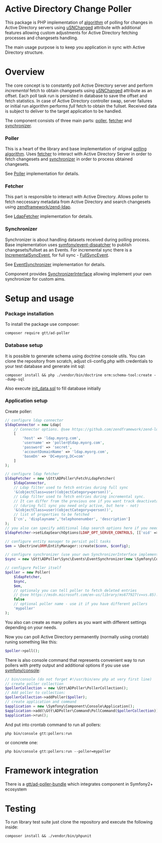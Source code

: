 Active Directory Change Poller
==============================

This package is PHP implementation of [algorithm](https://msdn.microsoft.com/en-us/library/ms677627.aspx) of polling for changes in Active Directory servers 
using [uSNChanged](https://msdn.microsoft.com/en-us/library/ms677627.aspx) attribute with additional 
features allowing custom adjustments for Active Directory fetching processes and changesets handling. 

The main usage purpose is to keep you application in sync with Active Directory structure. 

Overview
========
The core concept is to constantly poll Active Directory server and perform *incremental* fetch to obtain changesets using [uSNChanged](https://msdn.microsoft.com/en-us/library/ms677627.aspx) attribute as an offset.
Each poll task run is persisted in database to save the offset and fetch statistics.
In case of Active Directory controller swap, server failures or initial run algorithm performs *full* fetch to obtain the fullset.
Received data is subject to deliver to the target application to be handled. 
 
The component consists of three main parts: [poller](#poller), [fetcher](#fetcher) and [synchronizer](#synchronizer). 

### Poller
This is a heart of the library and base implementation of original [polling algorithm](https://msdn.microsoft.com/en-us/library/ms677627.aspx).
Uses [fetcher](#fetcher) to interact with Active Directory Server in order to fetch changesets and [synchronizer](#synchronizer)
in order to process obtained changesets.

See [Poller](https://github.com/GlobalTradingTechnologies/ad-poller/blob/master/src/Poller.php) implementation for details.

### Fetcher
This part is responsible to interact with Active Directory. Allows poller to fetch neccessary metadata from Active Directory 
and search changesets using [zendframework/zend-ldap](https://github.com/zendframework/zend-ldap). 

See [LdapFetcher](https://github.com/GlobalTradingTechnologies/ad-poller/blob/master/src/Fetch/LdapFetcher.php) implementation for details.

### Synchronizer
Synchronizer is about handling datasets received during polling process.
Base implementation uses [symfony/event-dispatcher](https://github.com/symfony/event-dispatcher) to publish changesets/fullset as an Events.
For incremental sync there is a [IncrementalSyncEvent](https://github.com/GlobalTradingTechnologies/ad-poller/blob/master/src/Sync/Events/Event/IncrementalSyncEvent.php), 
for full sync - [FullSyncEvent](https://github.com/GlobalTradingTechnologies/ad-poller/blob/master/src/Sync/Events/Event/FullSyncEvent.php).

See [EventSynchronizer](https://github.com/GlobalTradingTechnologies/ad-poller/blob/master/src/Sync/Events/EventSynchronizer.php) implementation for details.

Component provides [SynchronizerInterface](https://github.com/GlobalTradingTechnologies/ad-poller/blob/master/src/Sync/SynchronizerInterface.php) allowing implement your own
synchronizer for custom aims.   

Setup and usage
===============

### Package installation
To install the package use composer:

```
composer require gtt/ad-poller
```

### Database setup
It is possible to generate schema using doctrine console utils.
You can clone the repository from scratch, adjust cli-config.php with credentials to your test database and generate init sql:
```
composer install && php ./vendor/bin/doctrine orm:schema-tool:create --dump-sql
```
Also execute [init_data.sql](https://github.com/GlobalTradingTechnologies/ad-poller/blob/master/res/init_data.sql) to fill database initially

### Application setup
Create poller:
```php
// configure ldap connector
$ldapConnector = new Ldap(
    // Connector options. @see https://github.com/zendframework/zend-ldap for details
    [
        'host' => 'ldap.myorg.com',
        'username' => 'poller@ldap.myorg.com',
        'password' => 'secret',
        'accountDomainName' => 'ldap.myorg.com',
        'baseDn' => 'DC=myorg,DC=com'
    ] 
);

// configure ldap fetcher
$ldapFetcher = new \Gtt\ADPoller\Fetch\LdapFetcher(
    $ldapConnector,
    // Ldap filter used to fetch entries during full sync
    '&(objectClass=user)(objectCategory=person))',
    // Ldap filter used to fetch entries during incremental sync.
    // It can differ from the previous one if you want track deactivatation of entities
    // (during full sync you need only active, but here - not)
    '&(objectClass=user)(objectCategory=person))',
    // list of properties to be fetched
    ['cn', 'displayname','telephonenumber', 'description']
);
// you also can specify additional ldap search options here if you need, for example:
$ldapFetcher->setLdapSearchOptions(LDAP_OPT_SERVER_CONTROLS, [['oid' => '1.2.840.113556.1.4.529']]);

// configure entity manager to persist poll tasks
$em = \Doctrine\ORM\EntityManager::create($conn, $config);

// configure synchronizer (use your own SynchronizerInterface implementation if needed)
$sync = new \Gtt\ADPoller\Sync\Events\EventSynchronizer(new \Symfony\Component\EventDispatcher\EventDispatcher());

// configure Poller itself
$poller = new Poller(
    $ldapFetcher,
    $sync,
    $em,
    // optionaly you can tell poller to fetch deleted entries
    // @see https://msdn.microsoft.com/en-us/library/ms677927(v=vs.85).aspx for details 
    false
    // optional poller name - use it if you have different pollers
    'mypoller'
);
```

You also can create as many pollers as you want with different settings depending on your needs.

Now you can poll Active Directory permanently (normally using crontab) runing something like this:
```php
$poller->poll();
``` 

There is also console command that represents convenient way to run pollers with pretty output and additional options
if you use use [symfony/console](https://github.com/symfony/console):
```php
// bin/console (do not forget #!/usr/bin/env php at very first line)
// create poller collection
$pollerCollection = new \Gtt\ADPoller\PollerCollection();
// Add poller to collection:
$pollerCollection->addPoller($poller);
// create application and command
$application = new \Symfony\Component\Console\Application();
$application->add(\Gtt\ADPoller\Command\PollCommand($pollerCollection));
$application->run();

```
And put into crontab command to run all pollers:
```
php bin/console gtt:pollers:run
```
or concrete one:
```
php bin/console gtt:pollers:run --poller=mypoller
```

Framework integration
=====================
There is a [gtt/ad-poller-bundle](https://github.com/GlobalTradingTechnologies/ad-poller-bundle) which integrates component in Symfony2+ ecosystem

Testing
=======
 
To run library test suite just clone the repository and execute the following inside:
```
composer install && ./vendor/bin/phpunit
```